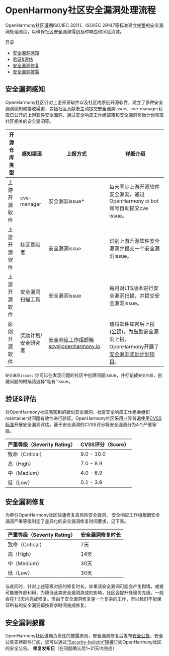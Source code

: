 # OpenHarmony社区安全漏洞处理流程

OpenHarmony社区遵循ISO/IEC 30111、ISO/IEC 29147等标准建立完整的安全漏洞处理流程，以确保社区安全漏洞得到及时响应和风险消减。

目录

+ [安全漏洞感知](#安全漏洞感知)
+ [验证&评估](#验证&评估)
+ [安全漏洞修复](#安全漏洞修复)
+ [安全漏洞披露](#安全漏洞披露)



## 安全漏洞感知

OpenHarmony社区针对上游开源软件以及社区内原创开源软件，建立了多种安全漏洞感知和接收渠道，包括社区贡献者主动提交安全漏洞issue、cve-manager获取已公开的上游软件安全漏洞、通过安全响应工作组邮箱和安全漏洞奖励计划获取社区相关的安全漏洞等。


|开源仓库类型|感知渠道|上报方式|详细介绍|
| -------- |-------- | -------- | -------- |
|上游开源软件|cve-manager|安全漏洞issue*|每天同步上游开源软件安全漏洞，通过OpenHarmony ci bot账号自动提交cve issue。|
|上游开源软件|社区贡献者|安全漏洞issue|识别上游开源软件安全漏洞并提交一个安全漏洞issue。|
|上游开源软件|安全漏洞扫描工具|安全漏洞issue|每月对LTS版本进行安全漏洞扫描，并提交安全漏洞issue。|
|原创开源软件|奖励计划/安全研究者|安全响应工作组邮箱scy@openharmony.io|请将邮件加密后上报 [(公钥)](/publicKey/Scy-OpenHarmony_publickey.asc)，为鼓励安全漏洞上报，OpenHarmony开展了[安全漏洞奖励计划项目](/zh/security-process/rewards_program.md)。|

`安全漏洞issue:` 你可以在发现问题的社区中创建问题issue，并标记成`安全问题`，创建问题的时候请选择“私有”issue。

## 验证&评估

对OpenHarmony社区感知到的疑似安全漏洞，社区安全响应工作组会组织maintainer对问题有效性进行验证。OpenHarmony社区采用业界普遍使用[CVSS标准](https://www.first.org/cvss/calculator/3.1)开展安全漏洞评估，基于安全漏洞的CVSS评分将安全漏洞分为4个严重等级。

|严重等级（Severity Rating）|CVSS评分（Score）|
|--------------------------|-----------------|
|致命（Critical）|9.0 - 10.0|
|高（High）|7.0 - 8.9|
|中（Medium）|4.0 - 6.9|
|低（Low）|0.1 - 3.9|

## 安全漏洞修复

为牵引OpenHarmony社区快速修复高风险安全漏洞， 安全响应工作组根据安全漏洞严重等级制定了差异化的安全漏洞修复时间要求，见下表。

|严重等级（Severity Rating）|安全漏洞修复时长|
|--------------------------|-----------------|
|致命（Critical）|7天|
|高（High）|14天|
|中（Medium）|30天|
|低（Low）|30天|

与此同时，针对上述等级对应的修复时长，如果该安全漏洞可能会产生舆情，或者可能被外部利用，为降低此类安全漏洞造成的影响，社区会提升处理优先级，一般会在1-3天内完成修复。但由于安全漏洞修复是一个复杂的工作，所以我们不能保证所有的安全漏洞都按要求时间完成修复。

## 安全漏洞披露

OpenHarmony社区遵循负责任的披露原则，安全漏洞修复后发布[安全公告](/zh/security-disclosure/README.md)，安全公告支持邮件订阅，您可以通过[“Security-bulletin”链接](https://lists.openatom.io/postorius/lists/security.openharmony.io/)订阅OpenHarmony社区的安全公告。
**修复发布日**（在问题确认后1~21天内完成）

